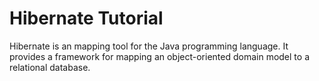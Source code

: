 # Hibernate Tutorial
Hibernate is an mapping tool for the Java programming language. 
It provides a framework for mapping an object-oriented domain model to a relational database.
